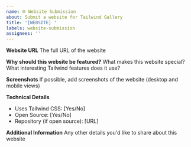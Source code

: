 ```yaml
---
name: 🌐 Website Submission
about: Submit a website for Tailwind Gallery
title: '[WEBSITE] '
labels: website-submission
assignees: ''
---
```


**Website URL**
The full URL of the website

**Why should this website be featured?**
What makes this website special? What interesting Tailwind features does it use?

**Screenshots**
If possible, add screenshots of the website (desktop and mobile views)

**Technical Details**
- Uses Tailwind CSS: [Yes/No]
- Open Source: [Yes/No]
- Repository (if open source): [URL]

**Additional Information**
Any other details you'd like to share about this website

